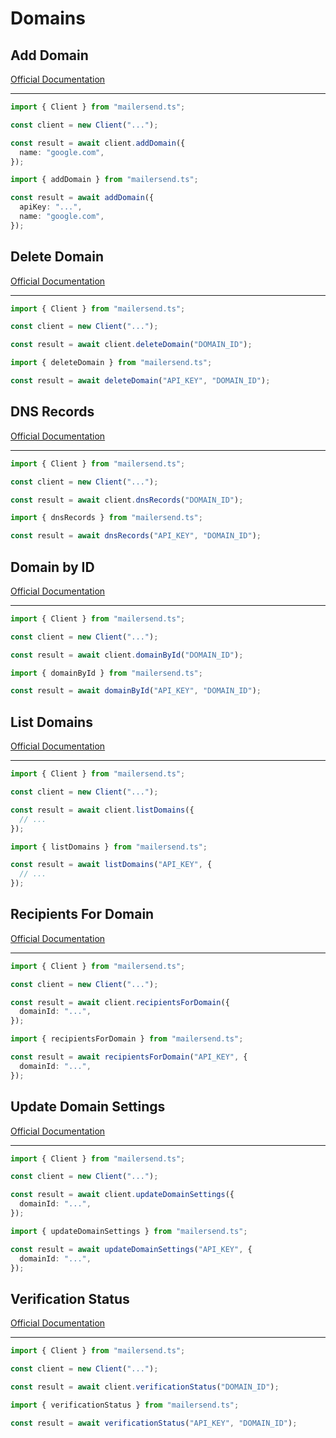 # Domains

## Add Domain

[Official Documentation](https://developers.mailersend.com/api/v1/domains.html#add-a-domain)

---

```typescript
import { Client } from "mailersend.ts";

const client = new Client("...");

const result = await client.addDomain({
  name: "google.com",
});
```

```typescript
import { addDomain } from "mailersend.ts";

const result = await addDomain({
  apiKey: "...",
  name: "google.com",
});
```

## Delete Domain

[Official Documentation](https://developers.mailersend.com/api/v1/domains.html#delete-a-domain)

---

```typescript
import { Client } from "mailersend.ts";

const client = new Client("...");

const result = await client.deleteDomain("DOMAIN_ID");
```

```typescript
import { deleteDomain } from "mailersend.ts";

const result = await deleteDomain("API_KEY", "DOMAIN_ID");
```

## DNS Records

[Official Documentation](https://developers.mailersend.com/api/v1/domains.html#get-dns-records)

---

```typescript
import { Client } from "mailersend.ts";

const client = new Client("...");

const result = await client.dnsRecords("DOMAIN_ID");
```

```typescript
import { dnsRecords } from "mailersend.ts";

const result = await dnsRecords("API_KEY", "DOMAIN_ID");
```

## Domain by ID

[Official Documentation](https://developers.mailersend.com/api/v1/domains.html#get-a-single-domain)

---

```typescript
import { Client } from "mailersend.ts";

const client = new Client("...");

const result = await client.domainById("DOMAIN_ID");
```

```typescript
import { domainById } from "mailersend.ts";

const result = await domainById("API_KEY", "DOMAIN_ID");
```

## List Domains

[Official Documentation](https://developers.mailersend.com/api/v1/domains.html#get-a-list-of-domains)

---

```typescript
import { Client } from "mailersend.ts";

const client = new Client("...");

const result = await client.listDomains({
  // ...
});
```

```typescript
import { listDomains } from "mailersend.ts";

const result = await listDomains("API_KEY", {
  // ...
});
```

## Recipients For Domain

[Official Documentation](https://developers.mailersend.com/api/v1/domains.html#get-recipients-for-a-domain)

---

```typescript
import { Client } from "mailersend.ts";

const client = new Client("...");

const result = await client.recipientsForDomain({
  domainId: "...",
});
```

```typescript
import { recipientsForDomain } from "mailersend.ts";

const result = await recipientsForDomain("API_KEY", {
  domainId: "...",
});
```

## Update Domain Settings

[Official Documentation](https://developers.mailersend.com/api/v1/domains.html#update-domain-settings)

---

```typescript
import { Client } from "mailersend.ts";

const client = new Client("...");

const result = await client.updateDomainSettings({
  domainId: "...",
});
```

```typescript
import { updateDomainSettings } from "mailersend.ts";

const result = await updateDomainSettings("API_KEY", {
  domainId: "...",
});
```

## Verification Status

[Official Documentation](https://developers.mailersend.com/api/v1/domains.html#get-verification-status)

---

```typescript
import { Client } from "mailersend.ts";

const client = new Client("...");

const result = await client.verificationStatus("DOMAIN_ID");
```

```typescript
import { verificationStatus } from "mailersend.ts";

const result = await verificationStatus("API_KEY", "DOMAIN_ID");
```
